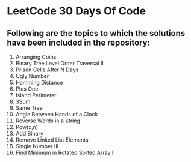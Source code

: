 # LeetCode 30 Days Of Code

## Following are the topics to which the solutions have been included in the repository:
1. Arranging Coins
2. Binary Tree Level Order Traversal II
3. Prison Cells After N Days
4. Ugly Number
5. Hamming Distance
6. Plus One
7. Island Perimeter
8. 3Sum
13. Same Tree
14. Angle Between Hands of a Clock
15. Reverse Words in a String
16. Pow(x,n)
19. Add Binary
20. Remove Linked List Elements
23. Single Number III
25. Find Minimum in Rotated Sorted Array II
